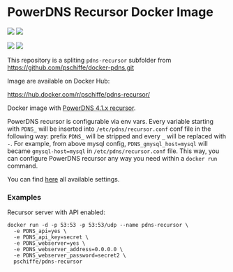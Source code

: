 # PowerDNS Recursor Docker Image

[![](https://images.microbadger.com/badges/version/pschiffe/pdns-recursor.svg)](https://microbadger.com/images/pschiffe/pdns-recursor "Get your own version badge on microbadger.com") [![](https://images.microbadger.com/badges/image/pschiffe/pdns-recursor.svg)](https://microbadger.com/images/pschiffe/pdns-recursor "Get your own image badge on microbadger.com")

[![](https://images.microbadger.com/badges/version/pschiffe/pdns-recursor:alpine.svg)](https://microbadger.com/images/pschiffe/pdns-recursor:alpine "Get your own version badge on microbadger.com") [![](https://images.microbadger.com/badges/image/pschiffe/pdns-recursor:alpine.svg)](https://microbadger.com/images/pschiffe/pdns-recursor:alpine "Get your own image badge on microbadger.com")

This repository is a spliting `pdns-recursor` subfolder from https://github.com/pschiffe/docker-pdns.git

Image are available on Docker Hub:

https://hub.docker.com/r/pschiffe/pdns-recursor/

Docker image with [PowerDNS 4.1.x recursor](https://www.powerdns.com/).

PowerDNS recursor is configurable via env vars. Every variable starting with `PDNS_` will be inserted into `/etc/pdns/recursor.conf` conf file in the following way: prefix `PDNS_` will be stripped and every `_` will be replaced with `-`. For example, from above mysql config, `PDNS_gmysql_host=mysql` will became `gmysql-host=mysql` in `/etc/pdns/recursor.conf` file. This way, you can configure PowerDNS recursor any way you need within a `docker run` command.

You can find [here](https://doc.powerdns.com/md/recursor/settings/) all available settings.

### Examples

Recursor server with API enabled:
```
docker run -d -p 53:53 -p 53:53/udp --name pdns-recursor \
  -e PDNS_api=yes \
  -e PDNS_api_key=secret \
  -e PDNS_webserver=yes \
  -e PDNS_webserver_address=0.0.0.0 \
  -e PDNS_webserver_password=secret2 \
  pschiffe/pdns-recursor
```
